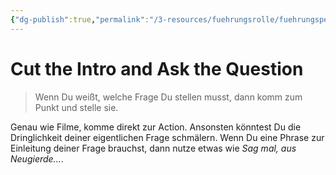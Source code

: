 ```yaml
---
{"dg-publish":true,"permalink":"/3-resources/fuehrungsrolle/fuehrungspersoenlichkeit/the-coaching-habit-von-michael-stanier/cut-the-intro-and-ask-the-question/","created":"2024-12-08T22:56:00.152+01:00","updated":"2024-12-08T23:07:36.859+01:00"}
---
```



# Cut the Intro and Ask the Question

> Wenn Du weißt, welche Frage Du stellen musst, dann komm zum Punkt und stelle sie.

Genau wie Filme, komme direkt zur Action. Ansonsten könntest Du die Dringlichkeit deiner eigentlichen Frage schmälern. Wenn Du eine Phrase zur Einleitung deiner Frage brauchst, dann nutze etwas wie *Sag mal, aus Neugierde...*.